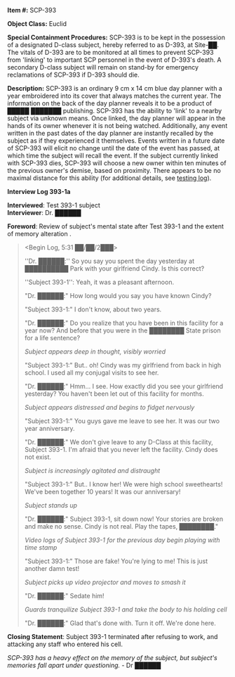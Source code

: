 **Item #:** SCP-393

**Object Class:** Euclid

**Special Containment Procedures:** SCP-393 is to be kept in the possession of a designated D-class subject, hereby referred to as D-393, at Site-██. The vitals of D-393 are to be monitored at all times to prevent SCP-393 from 'linking' to important SCP personnel in the event of D-393's death. A secondary D-class subject will remain on stand-by for emergency reclamations of SCP-393 if D-393 should die.

**Description:** SCP-393 is an ordinary 9 cm x 14 cm blue day planner with a year embroidered into its cover that always matches the current year. The information on the back of the day planner reveals it to be a product of █████ ███████ publishing. SCP-393 has the ability to 'link' to a nearby subject via unknown means. Once linked, the day planner will appear in the hands of its owner whenever it is not being watched. Additionally, any event written in the past dates of the day planner are instantly recalled by the subject as if they experienced it themselves. Events written in a future date of SCP-393 will elicit no change until the date of the event has passed, at which time the subject will recall the event. If the subject currently linked with SCP-393 dies, SCP-393 will choose a new owner within ten minutes of the previous owner's demise, based on proximity. There appears to be no maximal distance for this ability (for additional details, see [testing log](/experiment-log-393)).

**Interview Log 393-1a**

**Interviewed**: Test 393-1 subject  
**Interviewer**: Dr. ██████

**Foreword**: Review of subject's mental state after Test 393-1 and the extent of memory alteration .

> <Begin Log, 5:31 ██/██/2███>
> 
> ''Dr. ██████:'' So you say you spent the day yesterday at ██████████ Park with your girlfriend Cindy. Is this correct?
> 
> ''Subject 393-1'': Yeah, it was a pleasant afternoon.
> 
> "Dr. ██████:" How long would you say you have known Cindy?
> 
> "Subject 393-1:" I don't know, about two years.
> 
> "Dr. ██████:" Do you realize that you have been in this facility for a year now? And before that you were in the ████████ State prison for a life sentence?
> 
> _Subject appears deep in thought, visibly worried_
> 
> "Subject 393-1:" But.. oh! Cindy was my girlfriend from back in high school. I used all my conjugal visits to see her.
> 
> "Dr. ██████:" Hmm… I see. How exactly did you see your girlfriend yesterday? You haven't been let out of this facility for months.
> 
> _Subject appears distressed and begins to fidget nervously_
> 
> "Subject 393-1:" You guys gave me leave to see her. It was our two year anniversary.
> 
> "Dr. ██████:" We don't give leave to any D-Class at this facility, Subject 393-1. I'm afraid that you never left the facility. Cindy does not exist.
> 
> _Subject is increasingly agitated and distraught_
> 
> "Subject 393-1:" But.. I know her! We were high school sweethearts! We've been together 10 years! It was our anniversary!
> 
> _Subject stands up_
> 
> "Dr. ██████:" Subject 393-1, sit down now! Your stories are broken and make no sense. Cindy is not real. Play the tapes, ████████."
> 
> _Video logs of Subject 393-1 for the previous day begin playing with time stamp_
> 
> "Subject 393-1:" Those are fake! You're lying to me! This is just another damn test!
> 
> _Subject picks up video projector and moves to smash it_
> 
> "Dr. ██████:" Sedate him!
> 
> _Guards tranquilize Subject 393-1 and take the body to his holding cell_
> 
> "Dr. ██████:" Glad that's done with. Turn it off. We're done here.
> 
> <End Log>

**Closing Statement**: Subject 393-1 terminated after refusing to work, and attacking any staff who entered his cell.

_SCP-393 has a heavy effect on the memory of the subject, but subject's memories fall apart under questioning._ - Dr ██████